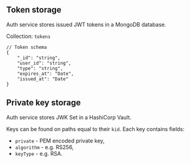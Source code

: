 ## Token storage

Auth service stores issued JWT tokens in a MongoDB database.

Collection: `tokens`

```jsonc
// Token schema
{
    "_id": "string",
    "user_id": "string",
    "type": "string",
    "expires_at": "Date",
    "issued_at": "Date"
}
```

## Private key storage

Auth service stores JWK Set in a HashiCorp Vault.

Keys can be found on paths equal to their `kid`.
Each key contains fields:

- `private` - PEM encoded private key,
- `algorithm` - e.g. RS256,
- `keyType` - e.g. RSA.
